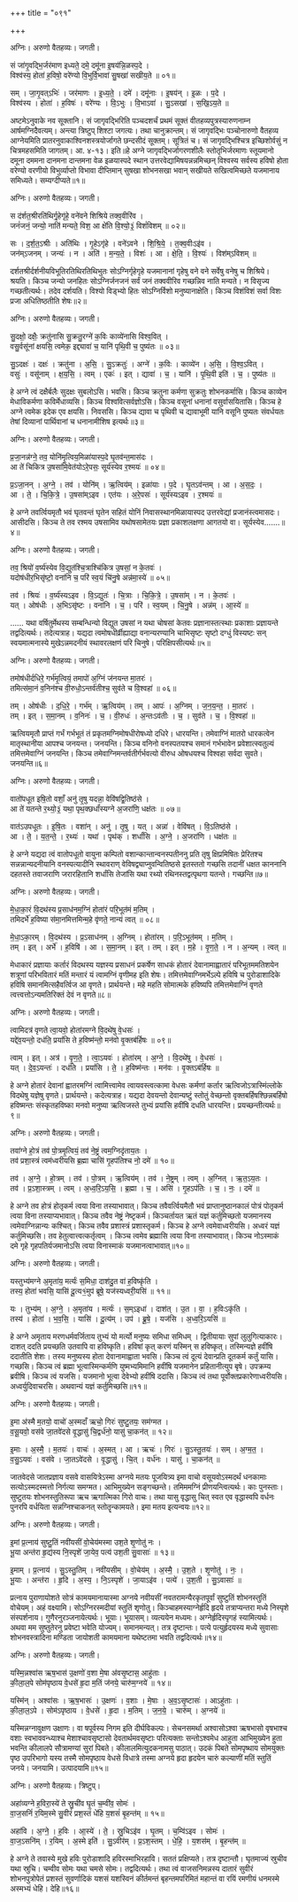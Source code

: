 +++
title = "०९१"

+++


अग्निः। अरुणो वैतहव्यः। जगती।

सं जा॑गृ॒वद्भि॒र्जर॑माण इध्यते॒ दमे॒ दमू॑ना इ॒षय॑न्नि॒ळस्प॒दे ।  
विश्व॑स्य॒ होता॑ ह॒विषो॒ वरे॑ण्यो वि॒भुर्वि॒भावा॑ सु॒षखा॑ सखीय॒ते ॥ ०१॥

सम् । जा॒गृ॒वत्ऽभिः॑ । जर॑माणः । इ॒ध्य॒ते॒ । दमे॑ । दमू॑नाः । इ॒षय॑न् । इ॒ळः । प॒दे ।  
विश्व॑स्य । होता॑ । ह॒विषः॑ । वरे॑ण्यः । वि॒ऽभुः । वि॒भाऽवा॑ । सु॒ऽसखा॑ । स॒खि॒ऽय॒ते ॥

अष्टमेऽनुवाके नव सूक्तानि। सं जागृवद्भिरिति पञ्चदशर्चं प्रथमं सूक्तं वीतहव्यपुत्रस्यारुणनाम्न आर्षमग्निदैवत्यम्। अन्त्या त्रिष्टुप् शिश्टा जगत्यः। तथा चानुक्रान्तम्। सं जागृवद्भिः पञ्चोनारुणो वैतहव्य आग्नेयमिति प्रातरनुवाकाश्विनशस्त्रयोर्जागते छन्दसीदं सूक्तम्। सूत्रितं च। सं जागृवद्भिश्चित्र इच्छिशोर्वसुं न चित्रमहसमिति जागतम्। आ. ४-१३। इति॥हे अग्ने जागृवद्भिर्जागरणशीलैः स्तोतृभिर्जरमाणः स्तूयमानो दमूना दममना दानमना दान्तमना वेळ इळयास्पदे स्थान उत्तरवेद्यामिषयन्नन्नमिच्छन् विश्वस्य सर्वस्य हविषो होता वरेण्यो वरणीयो विभुर्व्याप्तो विभावा दीप्तिमान् सुषखा शोभनसखा भवान् सखीयते सखित्वमिच्छते यजमानाय समिध्यते। सम्यग्दीप्यते॥१॥

अग्निः। अरुणो वैतहव्यः। जगती।

स द॑र्शत॒श्रीरति॑थिर्गृ॒हेगृ॑हे॒ वने॑वने शिश्रिये तक्व॒वीरि॑व ।  
जनं॑जनं॒ जन्यो॒ नाति॑ मन्यते॒ विश॒ आ क्षे॑ति वि॒श्यो॒३॒॑ विशं॑विशम् ॥ ०२॥

सः । द॒र्श॒त॒ऽश्रीः । अति॑थिः । गृ॒हेऽगृ॑हे । वने॑ऽवने । शि॒श्रि॒ये॒ । त॒क्व॒वीःऽइ॑व ।  
जन॑म्ऽजनम् । जन्यः॑ । न । अति॑ । म॒न्य॒ते॒ । विशः॑ । आ । क्षे॒ति॒ । वि॒श्यः॑ । विश॑म्ऽविशम् ॥

दर्शतश्रीर्दर्शनीयविभूतिरतिथिरतिथिभुतः सोऽग्निर्गृहेगृहे यजमानानां गृहेषु वने वने सर्वेषु वनेषु च शिश्रिये। श्रयति। किञ्च जन्यो जनहितः सोऽग्निर्जनजनं सर्वं जनं तक्ववीरिव गच्छन्निव नाति मन्यते। न विसृज्य गच्छतीत्यर्थः। तदेव दर्शयति। विश्यो विड्भ्यो हितः सोऽग्निर्विशो मनुष्यानाक्षेति। किञ्च विशंविशं सर्वा विशः प्रजा अधितिष्ठतीति शेषः॥२॥

अग्निः। अरुणो वैतहव्यः। जगती।

सु॒दक्षो॒ दक्षैः॒ क्रतु॑नासि सु॒क्रतु॒रग्ने॑ क॒विः काव्ये॑नासि विश्व॒वित् ।  
वसु॒र्वसू॑नां क्षयसि॒ त्वमेक॒ इद्द्यावा॑ च॒ यानि॑ पृथि॒वी च॒ पुष्य॑तः ॥ ०३॥

सु॒ऽदक्षः॑ । दक्षः॑ । क्रतु॑ना । अ॒सि॒ । सु॒ऽक्रतुः॑ । अग्ने॑ । क॒विः । काव्ये॑न । अ॒सि॒ । वि॒श्व॒ऽवित् ।  
वसुः॑ । वसू॑नाम् । क्ष॒य॒सि॒ । त्वम् । एकः॑ । इत् । द्यावा॑ । च॒ । यानि॑ । पृ॒थि॒वी इति॑ । च॒ । पुष्य॑तः ॥

हे अग्ने त्वं दक्षैर्बलैः सुदक्षः सुबलोऽसि। भवसि। किञ्च क्रतुना कर्मणा सुक्रतुः शोभनकर्मासि। किञ्च काव्येन मेधाविकर्मणा कविर्मेधाव्यसि। किञ्च विश्ववित्सर्वज्ञोऽसि। किञ्च वसूनां धनानां वसुर्वासयितासि। किञ्च हे अग्ने त्वमेक इदेक एव क्षयसि। निवससि। किञ्च द्यावा च पृथिवी च द्यावाभूमी यानि वसूनि पुष्यतः संवर्धयतः तेषां दिव्यानां पार्थिवानां च धनानामीशिष इत्यर्थः॥३॥

अग्निः। अरुणो वैतहव्यः। जगती।

प्र॒जा॒नन्न॑ग्ने॒ तव॒ योनि॑मृ॒त्विय॒मिळा॑यास्प॒दे घृ॒तव॑न्त॒मास॑दः ।  
आ ते॑ चिकित्र उ॒षसा॑मि॒वेत॑योऽरे॒पसः॒ सूर्य॑स्येव र॒श्मयः॑ ॥ ०४॥

प्र॒ऽजा॒नन् । अ॒ग्ने॒ । तव॑ । योनि॑म् । ऋ॒त्विय॑म् । इळा॑याः । प॒दे । घृ॒तऽव॑न्तम् । आ । अ॒स॒दः॒ ।  
आ । ते॒ । चि॒कि॒त्रे॒ । उ॒षसा॑म्ऽइव । एत॑यः । अ॒रे॒पसः॑ । सूर्य॑स्यऽइव । र॒श्मयः॑ ॥

हे अग्ने तवर्त्वियमृतौ भवं घृतवन्तं घृतेन सहितं योनिं निवासस्थानमिळायास्पद उत्तरवेद्यां प्रजानंस्त्वमासदः। आसीदसि। किञ्च ते तव रश्मय उषसामिव यथोषसामेतयः प्रज्ञा प्रकाशलक्षणा आगतयो वा। सूर्यस्येव.......॥४॥

अग्निः। अरुणो वैतहव्यः। जगती।

तव॒ श्रियो॑ व॒र्ष्य॑स्येव वि॒द्युत॑श्चि॒त्राश्चि॑कित्र उ॒षसां॒ न के॒तवः॑ ।  
यदोष॑धीर॒भिसृ॑ष्टो॒ वना॑नि च॒ परि॑ स्व॒यं चि॑नु॒षे अन्न॑मा॒स्ये॑ ॥ ०५॥

तव॑ । श्रियः॑ । व॒र्ष्य॑स्यऽइव । वि॒ऽद्युतः॑ । चि॒त्राः । चि॒कि॒त्रे॒ । उ॒षसा॑म् । न । के॒तवः॑ ।  
यत् । ओष॑धीः । अ॒भिऽसृ॑ष्टः । वना॑नि । च॒ । परि॑ । स्व॒यम् । चि॒नु॒षे । अन्न॑म् । आ॒स्ये॑ ॥

...... यथा वर्षितुर्मेथस्य सम्बन्धिन्यो विद्युत उषसां न यथा चोषसां केतवः प्रज्ञानास्तत्स्थाः प्रकाशाः प्रज्ञायन्ते तद्वदित्यर्थः। तदेत्यत्राह। यद्यदा त्वमोषधीर्व्रीह्याद्या वनान्यरण्यानि चाभिसृष्टः सृष्टो दग्धुं विस्यष्टः सन् स्वयमात्मनास्ये मुखेऽन्नमदनीयं स्थावरलक्षणं परि चिनुषे। परिक्षिपसीत्यर्थः॥५॥

अग्निः। अरुणो वैतहव्यः। जगती।

तमोष॑धीर्दधिरे॒ गर्भ॑मृ॒त्वियं॒ तमापो॑ अ॒ग्निं ज॑नयन्त मा॒तरः॑ ।  
तमित्स॑मा॒नं व॒निन॑श्च वी॒रुधो॒ऽन्तर्व॑तीश्च॒ सुव॑ते च वि॒श्वहा॑ ॥ ०६॥

तम् । ओष॑धीः । द॒धि॒रे॒ । गर्भ॑म् । ऋ॒त्विय॑म् । तम् । आपः॑ । अ॒ग्निम् । ज॒न॒य॒न्त॒ । मा॒तरः॑ ।  
तम् । इत् । स॒मा॒नम् । व॒निनः॑ । च॒ । वी॒रुधः॑ । अ॒न्तःऽव॑तीः । च॒ । सुव॑ते । च॒ । वि॒श्वहा॑ ॥

ऋत्वियमृतौ प्राप्तं गर्भं गर्भभूतं तं प्रकृतमग्निमोषधीरोषध्यो दधिरे। धारयन्ति। तमेवाग्निं मातरो धारकत्वेन मातृस्थानीया आपश्च जनयन्त। जनयन्ति। किञ्च वनिनो वनस्पतयश्च समानं गर्भभावेन प्रवेशात्स्वतुल्यं तमित्तमेवाग्निं जनयन्ति। किञ्च तमेवाग्निमन्तर्वतीर्गर्भवत्यो वीरुध ओषधयश्च विश्वहा सर्वदा सुवते। जनयन्ति॥६॥

अग्निः। अरुणो वैतहव्यः। जगती।

वातो॑पधूत इषि॒तो वशाँ॒ अनु॑ तृ॒षु यदन्ना॒ वेवि॑षद्वि॒तिष्ठ॑से ।  
आ ते॑ यतन्ते र॒थ्यो॒३॒॑ यथा॒ पृथ॒क्छर्धां॑स्यग्ने अ॒जरा॑णि॒ धक्ष॑तः ॥ ०७॥

वात॑ऽउपधूतः । इ॒षि॒तः । वशा॑न् । अनु॑ । तृ॒षु । यत् । अन्ना॑ । वेवि॑षत् । वि॒ऽतिष्ठ॑से ।  
आ । ते॒ । य॒त॒न्ते॒ । र॒थ्यः॑ । यथा॑ । पृथ॑क् । शर्धां॑सि । अ॒ग्ने॒ । अ॒जरा॑णि । धक्ष॑तः ॥

हे अग्ने यद्यदा त्वं वातोपधूतो वायुना कम्पितो वशान्कान्तान्वनस्पतीननु प्रति तृषु क्षिप्रमिषितः प्रेरितश्च सन्नन्नान्यदनीयानि वनस्पत्यादीनि स्थावराण् वेविषद्व्याप्नुवन्वितिष्ठसे इतस्ततो गच्छसि तदानीं धक्षत काननानि दहतस्ते तवाजराणि जरारहितानि शर्धांसि तेजांसि यथा रथ्यो रथिनस्तद्वत्पृथगा यतन्ते। गच्छन्ति॥७॥

अग्निः। अरुणो वैतहव्यः। जगती।

मे॒धा॒का॒रं वि॒दथ॑स्य प्र॒साध॑नम॒ग्निं होता॑रं परि॒भूत॑मं म॒तिम् ।  
तमिदर्भे॑ ह॒विष्या स॑मा॒नमित्तमिन्म॒हे वृ॑णते॒ नान्यं त्वत् ॥ ०८॥

मे॒धा॒ऽका॒रम् । वि॒दथ॑स्य । प्र॒ऽसाध॑नम् । अ॒ग्निम् । होता॑रम् । प॒रि॒ऽभूत॑मम् । म॒तिम् ।  
तम् । इत् । अर्भे॑ । ह॒विषि॑ । आ । स॒मा॒नम् । इत् । तम् । इत् । म॒हे । वृ॒ण॒ते॒ । न । अ॒न्यम् । त्वत् ॥

मेधाकारं प्रज्ञायाः कर्तारं विदथस्य यज्ञस्य प्रसाधनं प्रकर्षेण साधकं होतारं देवानामाह्वातारं परिभूतममतिशयेन शत्रूणां परिभवितारं मतिं मन्तारं यं त्वामग्निं वृणीमह इति शेषः। तमित्तमेवाग्निमर्भेऽल्पे हविषि च पुरोडाशादिके हविषि समानमित्सहैवर्त्विज आ वृणते। प्रार्थयन्ते। महे महति सोमात्मके हविष्यपि तमित्तमेवाग्निं वृणते त्वत्त्वत्तोऽन्यमतिरिक्तं देवं न वृणते॥८॥

अग्निः। अरुणो वैतहव्यः। जगती।

त्वामिदत्र॑ वृणते त्वा॒यवो॒ होता॑रमग्ने वि॒दथे॑षु वे॒धसः॑ ।  
यद्दे॑व॒यन्तो॒ दध॑ति॒ प्रयां॑सि ते ह॒विष्म॑न्तो॒ मन॑वो वृ॒क्तब॑र्हिषः ॥ ०९॥

त्वाम् । इत् । अत्र॑ । वृ॒ण॒ते॒ । त्वा॒ऽयवः॑ । होता॑रम् । अ॒ग्ने॒ । वि॒दथे॑षु । वे॒धसः॑ ।  
यत् । दे॒व॒ऽयन्तः॑ । दध॑ति । प्रयां॑सि । ते॒ । ह॒विष्म॑न्तः । मन॑वः । वृ॒क्तऽब॑र्हिषः ॥

हे अग्ने होतारं देवानां ह्वातरमग्निं त्वामित्त्वामेव त्वायवस्त्वत्कामा वेधसः कर्मणां कर्तार ऋत्विजोऽत्रास्मिंल्लोके विदथेषु यज्ञेषु वृणते। प्रार्थयन्ते। कदेत्यत्राह। यद्यदा देवयन्तो देवान्यष्टुं स्तोतुं वेच्छन्तो वृक्तबर्हिषश्छिन्नबर्हिषो हविष्मन्तः संस्कृतहविष्का मनवो मनुष्या ऋत्विजस्ते तुभ्यं प्रयांसि हवींषि दधति धारयन्ति। प्रयच्छन्तीत्यर्थः॥९॥

अग्निः। अरुणो वैतहव्यः। जगती।

तवा॑ग्ने हो॒त्रं तव॑ पो॒त्रमृ॒त्वियं॒ तव॑ ने॒ष्ट्रं त्वम॒ग्निदृ॑ताय॒तः ।  
तव॑ प्रशा॒स्त्रं त्वम॑ध्वरीयसि ब्र॒ह्मा चासि॑ गृ॒हप॑तिश्च नो॒ दमे॑ ॥ १०॥

तव॑ । अ॒ग्ने॒ । हो॒त्रम् । तव॑ । पो॒त्रम् । ऋ॒त्विय॑म् । तव॑ । ने॒ष्ट्रम् । त्वम् । अ॒ग्नित् । ऋ॒त॒ऽय॒तः ।  
तव॑ । प्र॒ऽशा॒स्त्रम् । त्वम् । अ॒ध्व॒रि॒ऽय॒सि॒ । ब्र॒ह्मा । च॒ । असि॑ । गृ॒हऽप॑तिः । च॒ । नः॒ । दमे॑ ॥

हे अग्ने तव होत्रं होतृकर्म त्वया विना तस्याभावात्। किञ्च तवैवर्त्वियमैतौ भवं प्राप्तानुष्ठानकालं पोत्रं पोतृकर्म त्वया विना तस्याप्यभावात्। किञ्च तवैव नेष्ट्रं नेष्टृकर्म। किञ्चर्तायत ऋतं यज्ञं कर्तुमिच्छतो यजमानस्य त्वमेवाग्निन्नान्यः कश्चित्। किञ्च तवैव प्रशास्त्रं प्रशास्तृकर्म। किञ्च हे अग्ने त्वमेवाध्वरीयसि। अध्वरं यज्ञं कर्तुमिच्छसि। तव हेतुत्वात्त्वत्कर्तृत्वम् । किञ्च त्वमेव ब्रह्मासि त्वया विना तस्याभावात्। किञ्च नोऽस्माकं दमे गृहे गृहपतिर्यजमानोऽसि त्वया विनास्माकं यजमानत्वाभावात्॥१०॥

अग्निः। अरुणो वैतहव्यः। जगती।

यस्तुभ्य॑मग्ने अ॒मृता॑य॒ मर्त्यः॑ स॒मिधा॒ दाश॑दु॒त वा॑ ह॒विष्कृ॑ति ।  
तस्य॒ होता॑ भवसि॒ यासि॑ दू॒त्य१॒॑मुप॑ ब्रूषे॒ यज॑स्यध्वरी॒यसि॑ ॥ ११॥

यः । तुभ्य॑म् । अ॒ग्ने॒ । अ॒मृता॑य । मर्त्यः॑ । स॒म्ऽइधा॑ । दाश॑त् । उ॒त । वा॒ । ह॒विःऽकृ॑ति ।  
तस्य॑ । होता॑ । भ॒व॒सि॒ । यासि॑ । दू॒त्य॑म् । उप॑ । ब्रू॒षे॒ । यज॑सि । अ॒ध्व॒रि॒ऽयसि॑ ॥

हे अग्ने अमृताय मरणधर्मवर्जिताय तुभ्यं यो मर्त्यो मनुष्यः समिधा समिधम् । द्वितीयायाः सुपां लुलुगित्याकारः। दाशत् ददति प्रयच्छति उतवापि वा हविष्कृति। हविषां कृत् करणं यस्मिन् स हविष्कृत्। तस्मिन्यज्ञे हवींषि ददातीति शेशः। तस्य मनुष्यस्य होता देवानामाह्वाता भवसि। किञ्च त्वं दूत्यं देवान्प्रति दूतकर्म कर्तुं यासि। गच्छसि। किञ्च त्वं ब्रह्मा भूत्वास्मिन्कर्मणि युष्मभ्यमिमानि हवींषि यजमानेन प्रहितानीत्युप बृषे। उपक्रम्य ब्रवीषि। किञ्च त्वं यजसि। यजमानो भूत्वा देवेभ्यो हवींषि ददासि। किञ्च त्वं तथा पूर्वोक्तप्रकारेणाध्वरीयसि। अध्वर्युदिवाचरसि। अथवान्यं यज्ञं कर्तुमिच्छसि॥११॥

अग्निः। अरुणो वैतहव्यः। जगती।

इ॒मा अ॑स्मै म॒तयो॒ वाचो॑ अ॒स्मदाँ ऋचो॒ गिरः॑ सुष्टु॒तयः॒ सम॑ग्मत ।  
व॒सू॒यवो॒ वस॑वे जा॒तवे॑दसे वृ॒द्धासु॑ चि॒द्वर्ध॑नो॒ यासु॑ चा॒कन॑त् ॥ १२॥

इ॒माः । अ॒स्मै॒ । म॒तयः॑ । वाचः॑ । अ॒स्मत् । आ । ऋचः॑ । गिरः॑ । सु॒ऽस्तु॒तयः॑ । सम् । अ॒ग्म॒त॒ ।  
व॒सु॒ऽयवः॑ । वस॑वे । जा॒तऽवे॑दसे । वृ॒द्धासु॑ । चि॒त् । वर्ध॑नः । यासु॑ । चा॒कन॑त् ॥

जातवेदसे जातप्रज्ञाय वसवे वासयित्रेऽस्मा अग्नये मतयः पूजयित्र्य इमा वाचो वसूयवोऽस्मदर्थं धनकामाः सत्योऽस्मदस्मत्तो निर्गत्या समग्मत। आभिमुख्येन सङ्गच्छन्ते। तमिममग्निं प्रीणयन्त्वित्यर्थः। काः पुनस्ताः। सुष्टुतयः शोभनस्तुतिरूपा ऋच ऋगात्मिका गिरो वाचः। तथा यासु वृद्धासु चित् स्वत एव वृद्धास्वपि वर्धनः पुनरपि वर्धयिता सन्नग्निश्चाकनत् स्तोतॄन्कामयते। इमा मतय इत्यन्वयः॥१२॥

अग्निः। अरुणो वैतहव्यः। जगती।

इ॒मां प्र॒त्नाय॑ सुष्टु॒तिं नवी॑यसीं वो॒चेय॑मस्मा उश॒ते शृ॒णोतु॑ नः ।  
भू॒या अन्त॑रा हृ॒द्य॑स्य नि॒स्पृशे॑ जा॒येव॒ पत्य॑ उश॒ती सु॒वासाः॑ ॥ १३॥

इ॒माम् । प्र॒त्नाय॑ । सु॒ऽस्तु॒तिम् । नवी॑यसीम् । वो॒चेय॑म् । अ॒स्मै॒ । उ॒श॒ते । शृ॒णोतु॑ । नः॒ ।  
भू॒याः । अन्त॑रा । हृ॒दि । अ॒स्य॒ । नि॒ऽस्पृशे॑ । जा॒याऽइ॑व । पत्ये॑ । उ॒श॒ती । सु॒ऽवासाः॑ ॥

प्रत्नाय पुराणायोशते सोत्रं कामयमानायास्मा अग्नये नवीयसीं नवतरामन्यैरकृतपूर्वां सुष्टुतिं शोभनस्तुतिं वोचेयम्। अहं वक्ष्यामि। सोऽग्निरस्मदीयां स्तुतिं शृणोतु। किञ्चाहमस्याग्नेर्हृदि हृदये तत्राप्यन्तरा मध्ये निस्पृशे संस्पर्शनाय। गुणैरनुरञ्जनायेत्यर्थः। भूयाः। भूयासम्। व्यत्ययेन मध्यमः। अग्नेर्हृदिस्पृगहं स्यामित्यर्थः। अथवा मम सुष्तुतेरनु प्रवेष्टा भवेति योज्यम्। समानमन्यत्। तत्र दृष्टान्तः। पत्ये पत्युर्हृदयस्य मध्ये सुवासाः शोभनवस्त्रादिना मण्डिता जायोशती कामयमाना यथेष्टतमा भवति तद्वदित्यर्थः॥१४॥

अग्निः। अरुणो वैतहव्यः। जगती।

यस्मि॒न्नश्वा॑स ऋष॒भास॑ उ॒क्षणो॑ व॒शा मे॒षा अ॑वसृ॒ष्टास॒ आहु॑ताः ।  
की॒ला॒ल॒पे सोम॑पृष्ठाय वे॒धसे॑ हृ॒दा म॒तिं ज॑नये॒ चारु॑म॒ग्नये॑ ॥ १४॥

यस्मि॑न् । अश्वा॑सः । ऋ॒ष॒भासः॑ । उ॒क्षणः॑ । व॒शाः । मे॒षाः । अ॒व॒ऽसृ॒ष्टासः॑ । आऽहु॑ताः ।  
की॒ला॒ल॒ऽपे । सोम॑ऽपृष्ठाय । वे॒धसे॑ । हृ॒दा । म॒तिम् । ज॒न॒ये॒ । चारु॑म् । अ॒ग्नये॑ ॥

यस्मिन्नग्नावुक्षण उक्षाणः। वा षपूर्वस्य निगम इति दीर्घविकल्पः। सेचनसमर्था अश्वासोऽश्वा ऋषभासो वृषभाश्च वशाः स्वभाववन्ध्याश्च मेशाश्चावसृष्टासो देवतार्थमवसृष्टाः परित्यक्ताः सन्तोऽश्वमेध आहुता आभिमुख्येन हुता भवन्ति कीलालपे सौत्रामण्यां सुरां पिबते। कीलालमित्युदकनामसु पाठात्। उदकं पिबते सोमपृष्थाय सोमयुक्तः पृष्ठ उपरिभागो यस्य तस्मै सोमपृष्ठाय वेधसे विधात्रे तस्मा अग्नये हृदा हृदयेन चारुं कल्याणीं मतिं स्तुतिं जनये। जनयामि। उत्पादयामि॥१५॥

अग्निः। अरुणो वैतहव्यः। त्रिष्टुप्।

अहा॑व्यग्ने ह॒विरा॒स्ये॑ ते स्रु॒ची॑व घृ॒तं च॒म्वी॑व॒ सोमः॑ ।  
वा॒ज॒सनिं॑ र॒यिम॒स्मे सु॒वीरं॑ प्रश॒स्तं धे॑हि य॒शसं॑ बृ॒हन्त॑म् ॥ १५॥

अहा॑वि । अ॒ग्ने॒ । ह॒विः । आ॒स्ये॑ । ते॒ । स्रु॒चिऽइ॑व । घृ॒तम् । च॒म्वि॑ऽइव । सोमः॑ ।  
वा॒ज॒ऽसनि॑म् । र॒यिम् । अ॒स्मे इति॑ । सु॒ऽवीर॑म् । प्र॒ऽश॒स्तम् । धे॒हि॒ । य॒शस॑म् । बृ॒हन्त॑म् ॥

हे अग्ने ते तवास्ये मुखे हविः पुरोडाशादि हविरस्माभिरहावि। सततं प्रक्षिप्यते। तत्र दृष्टान्तौ। घृतमाज्यं स्रुचीव यथा स्रुचि। चम्वीव सोमः यथा चमसे सोमः। तद्वदित्यर्थः। तथा त्वं वाजसनिमन्नस्य दातारं सुवीरं शोभनपुत्रोपेतं प्रशस्तं सुवर्णादिकं यशसं यशस्विनं कीर्तमन्तं बृहन्तमपरिमितं महान्तं वा रयिं रमणीयं धनमस्मे अस्मभ्यं धेहि। देहि॥१६॥